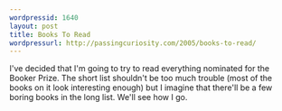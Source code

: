 ```yaml
---
wordpressid: 1640
layout: post
title: Books To Read
wordpressurl: http://passingcuriosity.com/2005/books-to-read/
---
```

I've decided that I'm going to try to read everything nominated for the Booker Prize. The short list shouldn't be too much trouble (most of the books on it look interesting enough) but I imagine that there'll be a few boring books in the long list. We'll see how I go.
